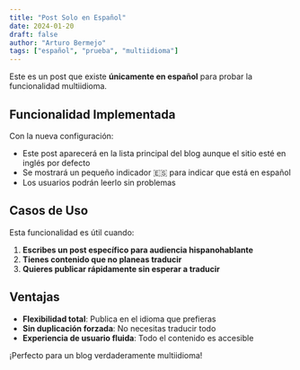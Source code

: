 ```yaml
---
title: "Post Solo en Español"
date: 2024-01-20
draft: false
author: "Arturo Bermejo"
tags: ["español", "prueba", "multiidioma"]
---
```


Este es un post que existe **únicamente en español** para probar la funcionalidad multiidioma.

## Funcionalidad Implementada

Con la nueva configuración:

- Este post aparecerá en la lista principal del blog aunque el sitio esté en inglés por defecto
- Se mostrará un pequeño indicador 🇪🇸 para indicar que está en español
- Los usuarios podrán leerlo sin problemas

## Casos de Uso

Esta funcionalidad es útil cuando:

1. **Escribes un post específico para audiencia hispanohablante**
2. **Tienes contenido que no planeas traducir**
3. **Quieres publicar rápidamente sin esperar a traducir**

## Ventajas

- **Flexibilidad total**: Publica en el idioma que prefieras
- **Sin duplicación forzada**: No necesitas traducir todo
- **Experiencia de usuario fluida**: Todo el contenido es accesible

¡Perfecto para un blog verdaderamente multiidioma! 